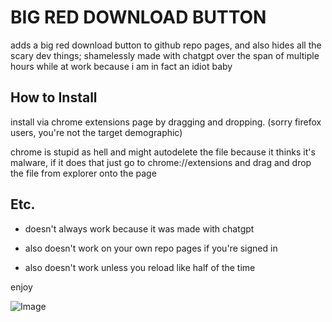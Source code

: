 # BIG RED DOWNLOAD BUTTON

adds a big red download button to github repo pages, and also hides all the scary dev things; 
shamelessly made with chatgpt over the span of multiple hours while at work because i am in fact an idiot baby

## How to Install

install via chrome extensions page by dragging and dropping. (sorry firefox users, you're not the target demographic)

chrome is stupid as hell and might autodelete the file because it thinks it's malware, if it does that just go to chrome://extensions and drag and drop the file from explorer onto the page

## Etc.

- doesn't always work because it was made with chatgpt

- also doesn't work on your own repo pages if you're signed in

- also doesn't work unless you reload like half of the time

enjoy 

![Image](https://pbs.twimg.com/media/GQJJaQkWUAEIbTo.png?name=orig)
